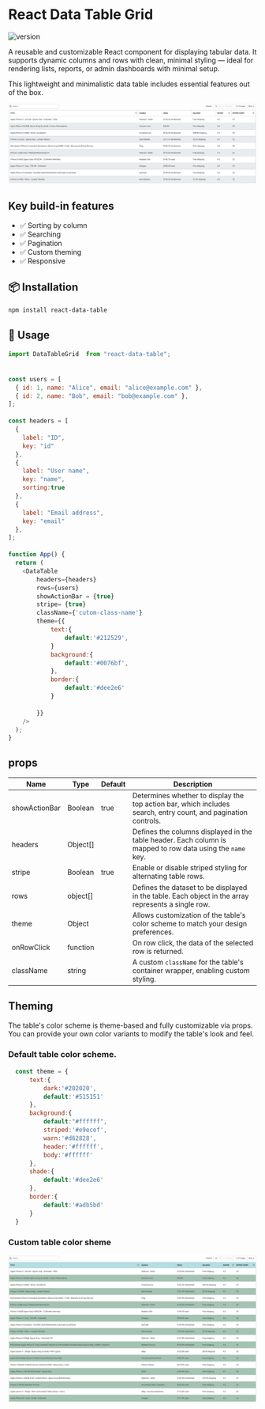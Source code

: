 # React Data Table Grid

![version](https://img.shields.io/badge/version-1.0.0-blue.svg)

A reusable and customizable React component for displaying tabular data.
It supports dynamic columns and rows with clean, minimal styling — ideal for rendering lists, reports, or admin dashboards with minimal setup.

This lightweight and minimalistic data table includes essential features out of the box.

![Project Screenshot](src/assets/images/default-table.png)

## Key build-in features

- ✅ Sorting by column
- ✅ Searching
- ✅ Pagination
- ✅ Custom theming
- ✅ Responsive

## 📦 Installation

```bash
npm install react-data-table
```
## 🚀 Usage

```js
import DataTableGrid  from "react-data-table";


const users = [
  { id: 1, name: "Alice", email: "alice@example.com" },
  { id: 2, name: "Bob", email: "bob@example.com" },
];

const headers = [
  { 
    label: "ID",
    key: "id"
  },
  {
    label: "User name",
    key: "name",
    sorting:true
  },
  {
    label: "Email address",
    key: "email"
  },
];

function App() {
  return (
    <DataTable 
        headers={headers} 
        rows={users} 
        showActionBar = {true}
        stripe= {true}
        className={'cutom-class-name'}
        theme={{
            text:{
                default:'#212529',
            }
            background:{
                default:'#0076bf',
            },
            border:{
                default:'#dee2e6'
            }
            
        }}
    />
  );
}

```

## props
| Name | Type | Default | Description |
| --- | --- | --- | --- |
| showActionBar | Boolean   | true | Determines whether to display the top action bar, which includes search, entry count, and pagination controls.
| headers       | Object[]  |      | Defines the columns displayed in the table header. Each column is mapped to row data using the `name` key.
| stripe        | Boolean   | true | Enable or disable striped styling for alternating table rows. 
| rows          | object[]  |      | Defines the dataset to be displayed in the table. Each object in the array represents a single row.
| theme         | Object    |      | Allows customization of the table's color scheme to match your design preferences.
| onRowClick    | function  |      | On row click, the data of the selected row is returned.
| className     | string    |      | A custom `className` for the table's container wrapper, enabling custom styling.

## Theming
The table's color scheme is theme-based and fully customizable via props. You can provide your own color variants to modify the table's look and feel.

### Default table color scheme.
```js
  const theme = {
      text:{
          dark:'#202020',
          default:'#515151'
      },
      background:{
          default:"#ffffff",
          striped:'#e9ecef',
          warn:'#d62828',
          header:'#ffffff',
          body:'#ffffff'
      },
      shade:{
          default:'#dee2e6'
      },
      border:{
          default:'#adb5bd'
      }
  }
```

### Custom table color sheme
![Project Screenshot](src/assets/images/theme-green.png)



